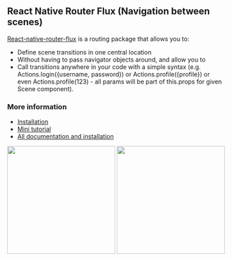 ## React Native Router Flux (Navigation between scenes)

[React-native-router-flux](https://github.com/aksonov/react-native-router-flux) is a routing package that allows you to:

* Define scene transitions in one central location
* Without having to pass navigator objects around, and allow you to
* Call transitions anywhere in your code with a simple syntax (e.g. Actions.login({username, password}) or Actions.profile({profile}) or even Actions.profile(123) - all params will be part of this.props for given Scene component).

### More information

* [Installation](https://github.com/aksonov/react-native-router-flux#installation)
* [Mini tutorial](https://github.com/aksonov/react-native-router-flux/blob/master/docs/MINI_TUTORIAL.md)
* [All documentation and installation](https://github.com/aksonov/react-native-router-flux)

<p align="center">
<img src="https://cloud.githubusercontent.com/assets/1321329/11692367/7337cfe2-9e9f-11e5-8515-e8b7a9f230ec.gif" width="250" >
<img src="https://github.com/aksonov/react-native-router-flux/raw/master/docs/super_simple.gif" width="250" >
</p>
